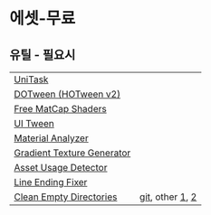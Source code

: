 # 에셋-무료



## 유틸 - 필요시

|                                                                                                                       |                                                                                                                                                                                                          |
| --------------------------------------------------------------------------------------------------------------------- | -------------------------------------------------------------------------------------------------------------------------------------------------------------------------------------------------------- |
| [UniTask](https://github.com/Cysharp/UniTask)                                                                         |                                                                                                                                                                                                          |
| [DOTween (HOTween v2)](https://assetstore.unity.com/packages/tools/animation/dotween-hotween-v2-27676)                |                                                                                                                                                                                                          |
| [Free MatCap Shaders](https://assetstore.unity.com/packages/vfx/shaders/free-matcap-shaders-8221)                     |                                                                                                                                                                                                          |
| [UI Tween](https://assetstore.unity.com/packages/tools/animation/ui-tween-38583)                                      |                                                                                                                                                                                                          |
| [Material Analyzer](https://assetstore.unity.com/packages/vfx/shaders/volumetric-light-beam-99888?locale=ko-KR)       |                                                                                                                                                                                                          |
| [Gradient Texture Generator](https://assetstore.unity.com/packages/tools/utilities/gradient-texture-generator-216180) |                                                                                                                                                                                                          |
| [Asset Usage Detector](https://assetstore.unity.com/packages/tools/utilities/asset-usage-detector-112837)             |                                                                                                                                                                                                          |
| [Line Ending Fixer](https://assetstore.unity.com/packages/tools/utilities/line-ending-fixer-229464)                   |                                                                                                                                                                                                          |
| [Clean Empty Directories](https://assetstore.unity.com/packages/tools/utilities/clean-empty-directories-24284)        | [git](https://github.com/muscly/UnityCleanEmptyDirectories), other [1](https://gist.github.com/liortal53/780075ddb17f9306ae32), [2](https://gist.github.com/mrwellmann/c9c6bc416143a58d734077ffe57179a3) |
